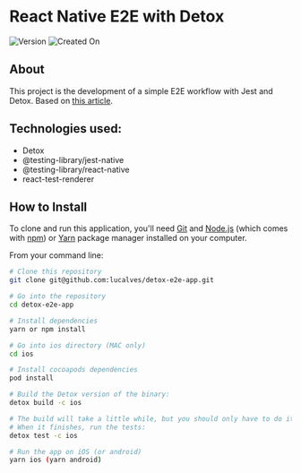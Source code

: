 # React Native E2E with Detox

![Version](https://img.shields.io/badge/version-v.1.0.0-red.svg) ![Created On](https://img.shields.io/badge/created%20on-may%202022-red)

## About

This project is the development of a simple E2E workflow with Jest and Detox. Based on [this article](https://learntdd.in/react-native/#setup).

## Technologies used:

- Detox
- @testing-library/jest-native
- @testing-library/react-native
- react-test-renderer

## How to Install

To clone and run this application, you'll need [Git](https://git-scm.com) and [Node.js](https://nodejs.org/en/download/) 
(which comes with [npm](http://npmjs.com)) or [Yarn](https://yarnpkg.com/) package manager installed on your computer.

From your command line:

```bash
# Clone this repository
git clone git@github.com:lucalves/detox-e2e-app.git

# Go into the repository
cd detox-e2e-app

# Install dependencies
yarn or npm install

# Go into ios directory (MAC only)
cd ios

# Install cocoapods dependencies
pod install

# Build the Detox version of the binary:
detox build -c ios

# The build will take a little while, but you should only have to do it once for this tutorial.
# When it finishes, run the tests:
detox test -c ios

# Run the app on iOS (or android)
yarn ios (yarn android)
```
